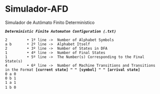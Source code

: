 # Simulador-AFD
Simulador de Autômato Finito Determinístico

<pre><code><b><i>Deterministic Finite Automaton Configuration (.txt)</i></b>

2         • 1º line ->  Number of Alphabet Symbols
a b       • 2º line ->  Alphabet Itself
2         • 3º line ->  Number of States in DFA
1         • 4º line ->  Number of Final States
1         • 5º line ->  The Number(s) Corresponding to the Final State(s)
4         • 6º line ->  Number of Machine Transitions and Transitions in the Format <b>[current state] " " [symbol] " " [arrival state]</b>
0 a 0     
0 b 1    
1 a 1     
1 b 0  </code> 
</pre>
